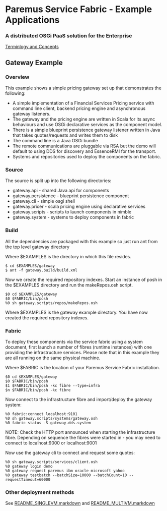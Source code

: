 # Paremus Service Fabric - Example Applications #
### A distributed OSGi PaaS solution for the Enterprise ###

[Terminlogy and Concepts](https://docs.paremus.com/display/SF18/Terminology+and+Concepts)


## Gateway Example ##

### Overview ###

This example shows a simple pricing gateway set up that demonstrates the following:

* A simple implementation of a Financial Services Pricing service with command line client,
backend pricing engine and asynchronous gateway listeners.
* The gateway and the pricing engine are written in Scala for its
async behaviours and use OSGi declarative services as the component
model.
* There is a simple blueprint persistence gateway listener written in
Java that takes quotes/requests and writes them to disk
* The command line is a Java OSGi bundle
* The remote communications are pluggable via RSA but the demo will default to using DDS for discovery and EssenceRMI for the transport.
* Systems and repositories used to deploy the components on the fabric.

### Source ###

The source is split up into the following directories:

* gateway.api - shared Java api for components
* gateway.persistence - blueprint persistence component
* gateway.cli - simple osgi shell
* gateway.pricer - scala pricing engine using declarative services
* gateway.scripts - scripts to launch components in nimble
* gateway.system - systems to deploy components in fabric

### Build ###

All the dependencies are packaged with this example so just run ant from the top level gateway directory

Where $EXAMPLES is the directory in which this file resides.

    $ cd $EXAMPLES/gateway
    $ ant -f gateway.build/build.xml

Now we create the required repository indexes. Start an instance of posh in the $EXAMPLES directory and run the makeRepos.osh script. 

    $0 cd $EXAMPLES/gateway
    $0 $FABRIC/bin/posh
    %0 sh gateway.scripts/repos/makeRepos.osh

Where $EXAMPLES is the gateway example directory. 
You have now created the required repository indexes. 

### Fabric ###

To deploy these components via the service fabric using a system document, first launch a number of fibres (runtime instances) with one providing the infrastructure services. Please note that in this example they are all running on the same physical machine.

Where $FABRIC is the location of your Paremus Service Fabric installation.

    $0 cd $EXAMPLES/gateway
    $0 $FABRIC/bin/posh
    $1 $FABRIC/bin/posh -kc fibre --type=infra
    $n $FABRIC/bin/posh -kc fibre

Now connect to the infrastructure fibre and import/deploy the gateway system:

    %0 fabric:connect localhost:9101
    %0 sh gateway.scripts/systems/gateway.osh
    %0 fabric status -S gateway.dds.system

NOTE: Check the HTTP port announced when starting the infrastructure fibre. Depending on sequence the fibres were started in - you may need to connect to localhost:9000 or localhost:9001

Now use the gateway cli to connect and request some quotes:

    %0 sh gateway.scripts/services/client.osh
    %0 gateway login demo
    %0 gateway request paremus ibm oracle microsoft yahoo
    %0 gateway testbatch --batchSize=10000 --batchCount=10 --requestTimeout=60000


### Other deployment methods ####

See [README_SINGLEVM.markdown](https://github.com/paremus/examples/blob/master/README_SINGLEVM.markdown) and [README_MULTIVM.markdown](https://github.com/paremus/examples/blob/master/README_MULTIVM.markdown)
